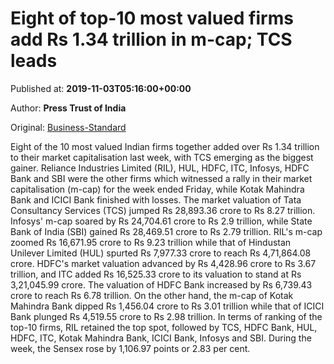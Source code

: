 
# Eight of top-10 most valued firms add Rs 1.34 trillion in m-cap; TCS leads

Published at: **2019-11-03T05:16:00+00:00**

Author: **Press Trust of India**

Original: [Business-Standard](https://www.business-standard.com/article/markets/eight-of-top-10-most-valued-firms-add-rs-1-34-trillion-in-m-cap-tcs-leads-119110300149_1.html)

Eight of the 10 most valued Indian firms together added over Rs 1.34 trillion to their market capitalisation last week, with TCS emerging as the biggest gainer.
Reliance Industries Limited (RIL), HUL, HDFC, ITC, Infosys, HDFC Bank and SBI were the other firms which witnessed a rally in their market capitalisation (m-cap) for the week ended Friday, while Kotak Mahindra Bank and ICICI Bank finished with losses.
The market valuation of Tata Consultancy Services (TCS) jumped Rs 28,893.36 crore to Rs 8.27 trillion.
Infosys' m-cap soared by Rs 24,704.61 crore to Rs 2.9 trillion, while State Bank of India (SBI) gained Rs 28,469.51 crore to Rs 2.79 trillion.
RIL's m-cap zoomed Rs 16,671.95 crore to Rs 9.23 trillion while that of Hindustan Unilever Limited (HUL) spurted Rs 7,977.33 crore to reach Rs 4,71,864.08 crore.
HDFC's market valuation advanced by Rs 4,428.96 crore to Rs 3.67 trillion, and ITC added Rs 16,525.33 crore to its valuation to stand at Rs 3,21,045.99 crore.
The valuation of HDFC Bank increased by Rs 6,739.43 crore to reach Rs 6.78 trillion.
On the other hand, the m-cap of Kotak Mahindra Bank dipped Rs 1,456.04 crore to Rs 3.01 trillion while that of ICICI Bank plunged Rs 4,519.55 crore to Rs 2.98 trillion.
In terms of ranking of the top-10 firms, RIL retained the top spot, followed by TCS, HDFC Bank, HUL, HDFC, ITC, Kotak Mahindra Bank, ICICI Bank, Infosys and SBI.
During the week, the Sensex rose by 1,106.97 points or 2.83 per cent.
